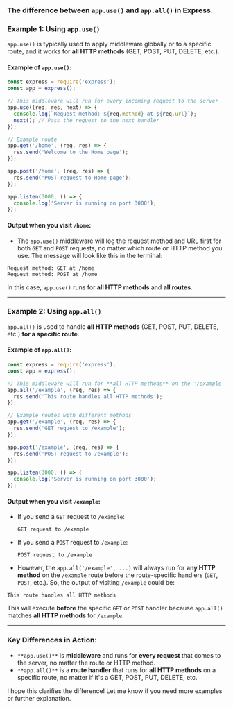 ### The difference between `app.use()` and `app.all()` in Express.

### Example 1: **Using `app.use()`**
`app.use()` is typically used to apply middleware globally or to a specific route, and it works for **all HTTP methods** (GET, POST, PUT, DELETE, etc.).

#### Example of `app.use()`:
```javascript
const express = require('express');
const app = express();

// This middleware will run for every incoming request to the server
app.use((req, res, next) => {
  console.log(`Request method: ${req.method} at ${req.url}`);
  next(); // Pass the request to the next handler
});

// Example route
app.get('/home', (req, res) => {
  res.send('Welcome to the Home page');
});

app.post('/home', (req, res) => {
  res.send('POST request to Home page');
});

app.listen(3000, () => {
  console.log('Server is running on port 3000');
});
```

#### Output when you visit `/home`:
- The `app.use()` middleware will log the request method and URL first for both `GET` and `POST` requests, no matter which route or HTTP method you use. The message will look like this in the terminal:

```
Request method: GET at /home
Request method: POST at /home
```

In this case, `app.use()` runs for **all HTTP methods** and **all routes**.

---

### Example 2: **Using `app.all()`**
`app.all()` is used to handle **all HTTP methods** (GET, POST, PUT, DELETE, etc.) **for a specific route**.

#### Example of `app.all()`:
```javascript
const express = require('express');
const app = express();

// This middleware will run for **all HTTP methods** on the '/example' route
app.all('/example', (req, res) => {
  res.send('This route handles all HTTP methods');
});

// Example routes with different methods
app.get('/example', (req, res) => {
  res.send('GET request to /example');
});

app.post('/example', (req, res) => {
  res.send('POST request to /example');
});

app.listen(3000, () => {
  console.log('Server is running on port 3000');
});
```

#### Output when you visit `/example`:
- If you send a `GET` request to `/example`:
  ```
  GET request to /example
  ```
- If you send a `POST` request to `/example`:
  ```
  POST request to /example
  ```

- However, the `app.all('/example', ...)` will always run for **any HTTP method** on the `/example` route before the route-specific handlers (`GET`, `POST`, etc.). So, the output of visiting `/example` could be:

```
This route handles all HTTP methods
```

This will execute **before** the specific `GET` or `POST` handler because `app.all()` matches **all HTTP methods** for `/example`.

---

### Key Differences in Action:

- `**app.use()**` is **middleware** and runs for **every request** that comes to the server, no matter the route or HTTP method.
- `**app.all()**` is a **route handler** that runs for **all HTTP methods** on a specific route, no matter if it's a GET, POST, PUT, DELETE, etc.

I hope this clarifies the difference! Let me know if you need more examples or further explanation.